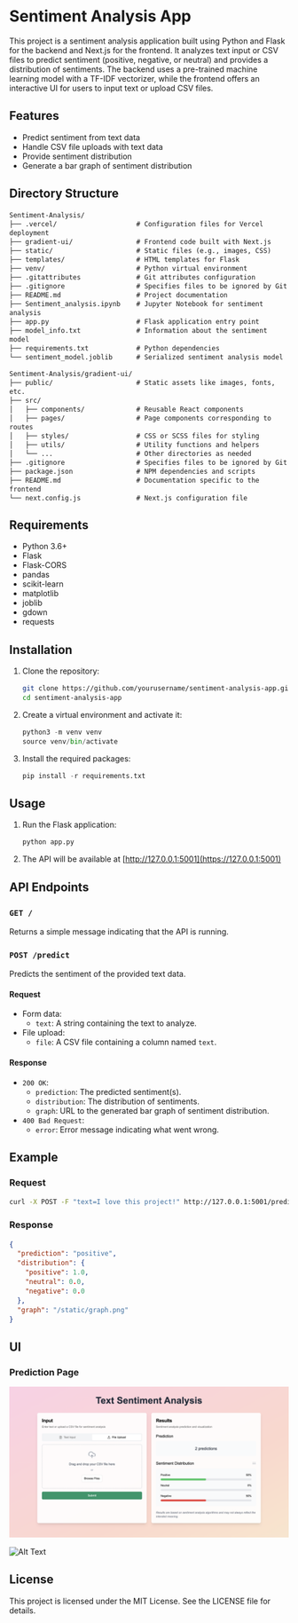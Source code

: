 
# Sentiment Analysis App

This project is a sentiment analysis application built using Python and Flask for the backend and Next.js for the frontend. It analyzes text input or CSV files to predict sentiment (positive, negative, or neutral) and provides a distribution of sentiments. The backend uses a pre-trained machine learning model with a TF-IDF vectorizer, while the frontend offers an interactive UI for users to input text or upload CSV files.

## Features

- Predict sentiment from text data
- Handle CSV file uploads with text data
- Provide sentiment distribution
- Generate a bar graph of sentiment distribution

## Directory Structure
```
Sentiment-Analysis/
├── .vercel/                    # Configuration files for Vercel deployment
├── gradient-ui/                # Frontend code built with Next.js
├── static/                     # Static files (e.g., images, CSS)
├── templates/                  # HTML templates for Flask
├── venv/                       # Python virtual environment
├── .gitattributes              # Git attributes configuration
├── .gitignore                  # Specifies files to be ignored by Git
├── README.md                   # Project documentation
├── Sentiment_analysis.ipynb    # Jupyter Notebook for sentiment analysis
├── app.py                      # Flask application entry point
├── model_info.txt              # Information about the sentiment model
├── requirements.txt            # Python dependencies
└── sentiment_model.joblib      # Serialized sentiment analysis model
```

```
Sentiment-Analysis/gradient-ui/
├── public/                     # Static assets like images, fonts, etc.
├── src/
│   ├── components/             # Reusable React components
│   ├── pages/                  # Page components corresponding to routes
│   ├── styles/                 # CSS or SCSS files for styling
│   ├── utils/                  # Utility functions and helpers
│   └── ...                     # Other directories as needed
├── .gitignore                  # Specifies files to be ignored by Git
├── package.json                # NPM dependencies and scripts
├── README.md                   # Documentation specific to the frontend
└── next.config.js              # Next.js configuration file
```

## Requirements

- Python 3.6+
- Flask
- Flask-CORS
- pandas
- scikit-learn
- matplotlib
- joblib
- gdown
- requests

## Installation

1. Clone the repository:

   ```sh
   git clone https://github.com/yourusername/sentiment-analysis-app.git
   cd sentiment-analysis-app

2. Create a virtual environment and activate it:

   ```python
   python3 -m venv venv
   source venv/bin/activate
   ```

3. Install the required packages:
   ```python
   pip install -r requirements.txt
   ```

## Usage

1. Run the Flask application:
   ```python
   python app.py
   ```

2. The API will be available at [http://127.0.0.1:5001](https://127.0.0.1:5001)

## API Endpoints

### `GET /`

Returns a simple message indicating that the API is running.

### `POST /predict`

Predicts the sentiment of the provided text data.

#### Request

- Form data:
  - `text`: A string containing the text to analyze.
- File upload:
  - `file`: A CSV file containing a column named `text`.

#### Response

- `200 OK`:
  - `prediction`: The predicted sentiment(s).
  - `distribution`: The distribution of sentiments.
  - `graph`: URL to the generated bar graph of sentiment distribution.
- `400 Bad Request`:
  - `error`: Error message indicating what went wrong.

## Example

### Request

```sh
curl -X POST -F "text=I love this project!" http://127.0.0.1:5001/predict
```

### Response

```json
{
  "prediction": "positive",
  "distribution": {
    "positive": 1.0,
    "neutral": 0.0,
    "negative": 0.0
  },
  "graph": "/static/graph.png"
}
```

## UI

### Prediction Page
![Visualization](./ss_ui.png)


![Alt Text]([https://i.imgur.com/yourgif.gif](https://imgur.com/a/BQ6EhWe))


## License

This project is licensed under the MIT License. See the LICENSE file for details.


